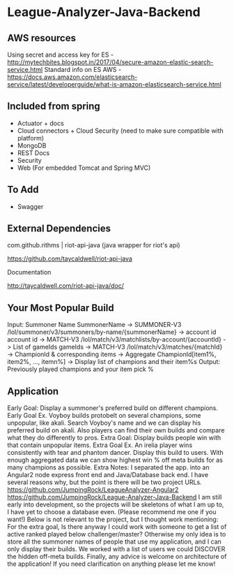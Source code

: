 # League-Analyzer-Java-Backend

## AWS resources
Using secret and access key for ES - http://mytechbites.blogspot.in/2017/04/secure-amazon-elastic-search-service.html
Standard info on ES AWS - https://docs.aws.amazon.com/elasticsearch-service/latest/developerguide/what-is-amazon-elasticsearch-service.html

## Included from spring
- Actuator + docs
- Cloud connectors + Cloud Security (need to make sure compatible with platform)
- MongoDB
- REST Docs
- Security
- Web (For embedded Tomcat and Spring MVC)


## To Add
- Swagger

## External Dependencies
com.github.rithms | riot-api-java (java wrapper for riot's api)

https://github.com/taycaldwell/riot-api-java

Documentation

http://taycaldwell.com/riot-api-java/doc/

## Your Most Popular Build
Input: Summoner Name
SummonerName -> SUMMONER-V3 /lol/summoner/v3/summoners/by-name/{summonerName} -> account id
account id -> MATCH-V3 /lol/match/v3/matchlists/by-account/{accountId} -> List of gameIds
gameIds -> MATCH-V3 /lol/match/v3/matches/{matchId} -> ChampionId & corresponding items
-> Aggregate ChampionId[item1%, item2%, ..., itemn%]
-> Display list of champions and their item%s
Output: Previously played champions and your item pick %


Application
----------
Early Goal: Display a summoner's preferred build on different champions. Early Goal Ex. Voyboy builds protobelt on several champions, some unpopular, like akali. Search Voyboy's name and we can display his preferred build on akali. Also players can find their own builds and compare what they do differently to pros. Extra Goal: Display builds people win with that contain unpopular items. Extra Goal Ex. An irelia player wins consistently with tear and phantom dancer. Display this build to users. With enough aggregated data we can show highest win % off meta builds for as many champions as possible. Extra Notes: I separated the app. into an Angular2 node express front end and Java/Database back end. I have several reasons why, but the point is there will be two project URLs. https://github.com/JumpingRock/LeagueAnalyzer-Angular2 https://github.com/JumpingRock/League-Analyzer-Java-Backend I am still early into development, so the projects will be skeletons of what I am up to, I have yet to choose a database even. (Please recommend me one if you want!) Below is not relevant to the project, but I thought work mentioning: For the extra goal, Is there anyway I could work with someone to get a list of active ranked played below challenger/master? Otherwise my only idea is to store all the summoner names of people that use my application, and I can only display their builds. We worked with a list of users we could DISCOVER the hidden off-meta builds. Finally, any advice is welcome on architecture of the application! If you need clarification on anything please let me know!
